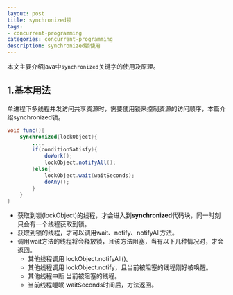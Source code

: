 ```yaml
---
layout: post
title: synchronized锁
tags:
- concurrent-programming
categories: concurrent-programming
description: synchronized锁使用
---
```


本文主要介绍java中`synchronized`关键字的使用及原理。

<!-- more -->


## 1.基本用法

单进程下多线程并发访问共享资源时，需要使用锁来控制资源的访问顺序，本篇介绍synchronized锁。
```java
void func(){
    synchronized(lockObject){
        ....
        if(conditionSatisfy){
            doWork();
            lockObject.notifyAll();
        }else{
            lockObject.wait(waitSeconds);
            doAny();
        }
    }
}
```


- 获取到锁(lockObject)的线程，才会进入到**synchronized**代码块，同一时刻只会有一个线程获取到锁。
- 获取到锁的线程，才可以调用wait、notify、notifyAll方法。
- 调用wait方法的线程将会释放锁，且该方法阻塞，当有以下几种情况时，才会返回。
  - 其他线程调用 lockObject.notifyAll()。
  - 其他线程调用 lockObject.notify，且当前被阻塞的线程刚好被唤醒。
  - 其他线程中断 当前被阻塞的线程。
  - 当前线程睡眠 waitSeconds时间后，方法返回。